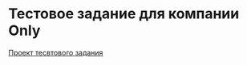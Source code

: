 # Тестовое задание для компании Only

[Проект тесвтового задания](https://teri-apatus.github.io/test-task-Only/)

